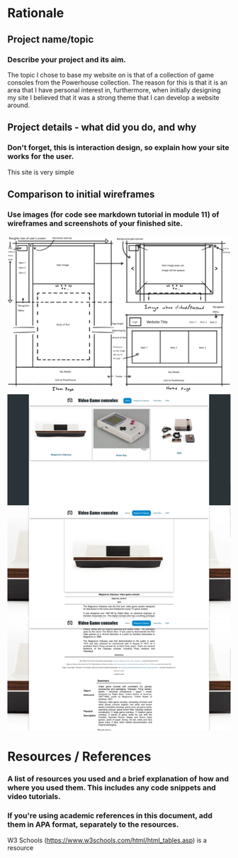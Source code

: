 # Rationale
## Project name/topic
### Describe your project and its aim.
The topic I chose to base my website on is that of a collection of game consoles from the Powerhouse collection. The reason for this is that it is an area that I have personal interest in, furthermore, when initially designing my site I believed that it was a strong theme that I can develop a website around. 

## Project details - what did you do, and why
### Don't forget, this is interaction design, so explain how your site works for the user.
This site is very simple

## Comparison to initial wireframes
### Use images (for code see markdown tutorial in module 11) of wireframes and screenshots of your finished site.
![Website prototype](assets/Website_Prototype.png)
![Website main page](assets/Website_Final1.png)
![Website main page](assets/Website_Final2.png)
![Website main page](assets/Website_Final3.png)

# Resources / References 
### A list of resources you used and a brief explanation of how and where you used them. This includes any code snippets and video tutorials.
### If you're using academic references in this document, add them in APA format, separately to the resources.

W3 Schools (https://www.w3schools.com/html/html_tables.asp) is a resource 